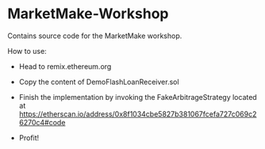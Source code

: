 # MarketMake-Workshop

Contains source code for the MarketMake workshop.


How to use:


- Head to remix.ethereum.org

- Copy the content of DemoFlashLoanReceiver.sol

- Finish the implementation by invoking the FakeArbitrageStrategy located at https://etherscan.io/address/0x8f1034cbe5827b381067fcefa727c069c26270c4#code

- Profit!

